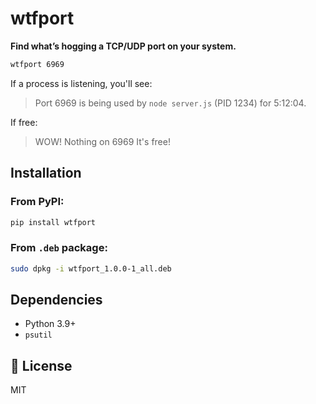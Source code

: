 # wtfport

**Find what’s hogging a TCP/UDP port on your system.**

```bash
wtfport 6969
```

If a process is listening, you'll see:

> Port 6969 is being used by `node server.js` (PID 1234) for 5:12:04.

If free:

> WOW! Nothing on 6969 It's free!

## Installation

### From PyPI:

```bash
pip install wtfport
```

### From `.deb` package:

```bash
sudo dpkg -i wtfport_1.0.0-1_all.deb
```

## Dependencies

- Python 3.9+
- `psutil`

## 📝 License

MIT